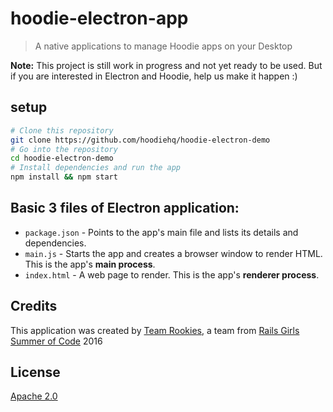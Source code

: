 # hoodie-electron-app

> A native applications to manage Hoodie apps on your Desktop

**Note:** This project is still work in progress and not yet ready to be used.
But if you are interested in Electron and Hoodie, help us make it happen :)

## setup

```bash
# Clone this repository
git clone https://github.com/hoodiehq/hoodie-electron-demo
# Go into the repository
cd hoodie-electron-demo
# Install dependencies and run the app
npm install && npm start
```

## Basic 3 files of Electron application:
- `package.json` - Points to the app's main file and lists its details and dependencies.
- `main.js` - Starts the app and creates a browser window to render HTML. This is the app's **main process**.
- `index.html` - A web page to render. This is the app's **renderer process**.

## Credits

This application was created by [Team Rookies](https://twitter.com/hoodierookies),
a team from [Rails Girls Summer of Code](http://railsgirlssummerofcode.org/) 2016

## License

[Apache 2.0](LICENSE)
